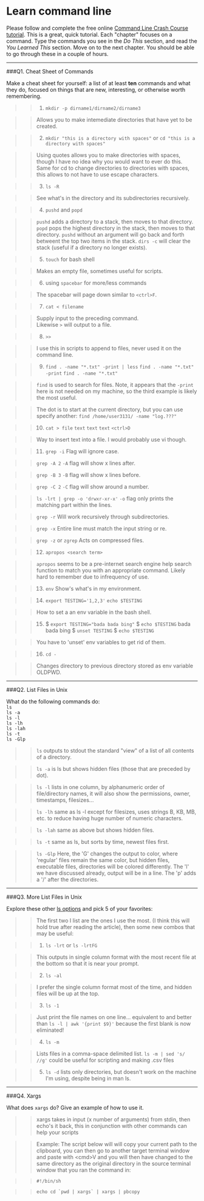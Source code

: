 # Learn command line

Please follow and complete the free online [Command Line Crash Course
tutorial](http://cli.learncodethehardway.org/book/). This is a great,
quick tutorial. Each "chapter" focuses on a command. Type the commands
you see in the _Do This_ section, and read the _You Learned This_
section. Move on to the next chapter. You should be able to go through
these in a couple of hours.

---

###Q1.  Cheat Sheet of Commands  

Make a cheat sheet for yourself: a list of at least **ten** commands and what they do, focused on things that are new, interesting, or otherwise worth remembering.

> > 1) `mkdir -p dirname1/dirname2/dirname3`

> > Allows you to make intemediate directories that have yet to be created.

> > 2) `mkdir "this is a directory with spaces"` or
> > `cd "this is a directory with spaces"`

> > Using quotes allows you to make directories with spaces,
> > though I have no idea why you would want to ever do this.
> > Same for cd to change directories to directories with spaces, 
> > this allows to not have to use escape characters.

> > 3) `ls -R` 

> > See what's in the directory and its subdirectories recursively.
 
> > 4) `pushd` and `popd`

> > `pushd` adds a directory to a stack, then moves to that directory.
> > `popd` pops the highest directory in the stack, then moves to that directory.
> > `pushd` without an argument will go back and forth betweent the top two items 
> > in the stack.
> > `dirs -c` will clear the stack (useful if a directory no longer exists).

> > 5) `touch` for bash shell

> > Makes an empty file, sometimes useful for scripts.

> > 6) using `spacebar` for more/less commands

> > The spacebar will page down similar to `<ctrl>F`.

> > 7) `cat < filename`

> > Supply input to the preceding command.  
> > Likewise `>` will output to a file.

> > 8) `>>`

> > I use this in scripts to append to files,
> > never used it on the command line. 

> > 9) `find . -name "*.txt" -print | less`
> > `find . -name "*.txt" -print` 
> > `find . -name "*.txt"`

> > `find` is used to search for files. 
> > Note, it appears that the `-print` here is not needed on my machine,
> > so the third example is likely the most useful.

> > The dot is to start at the current directory, but you can use specify another:
> > `find /home/user3131/ -name "log.???"`

> > 10) `cat > file`
> >     `text`
> >     `text`
> >     `text`
> >     `<ctrl>D`

> > Way to insert text into a file.
> > I would probably use vi though.

> > 11) `grep -i` 
> > Flag will ignore case.

> > `grep -A 2`
> > `-A` flag will show x lines after. 

> > `grep -B 3`
> > `-B` flag will show x lines before.

> > `grep -C 2`
> > `-C` flag will show around a number.

> > `ls -lrt | grep -o 'drwxr-xr-x'`
> > `-o` flag only prints the matching part within the lines.

> > `grep -r`
> > Will work recursively through subdirectories.

> > `grep -x`
> > Entire line must match the input string or re.

> > `grep -z` or `zgrep`
> > Acts on compressed files.

> > 12) `apropos <search term>`

> > `apropos` seems to be a pre-internet search engine help search function to match you 
> > with an appropriate command.
> > Likely hard to remember due to infrequency of use.

> > 13) `env`
> > Show's what's in my environment.

> > 14) `export TESTING='1,2,3'`
> > `echo $TESTING`

> > How to set a an env variable in the bash shell.

> > 15) $ `export TESTING="bada bada bing"`
> > $ `echo $TESTING`
> > bada bada bing
> > $ `unset TESTING`
> > $ `echo $TESTING`

> > You have to 'unset' env variables to get rid of them.

> > 16) `cd -`

> > Changes directory to previous directory stored as env variable OLDPWD.

---

###Q2.  List Files in Unix   

What do the following commands do:  
`ls`  
`ls -a`  
`ls -l`  
`ls -lh`  
`ls -lah`  
`ls -t`  
`ls -Glp`  

> > `ls` outputs to stdout the standard "view" of a list of all contents of a directory.

> > `ls -a` is ls but shows hidden files (those that are preceded by dot).

> > `ls -l` lists in one column, by alphanumeric order of file/directory names,
> > it will also show the permissions, owner, timestamps, filesizes...

> > `ls -lh` same as ls -l except for filesizes, uses strings B, KB, MB, etc.
> > to reduce having huge number of numeric characters.

> > `ls -lah` same as above but shows hidden files.

> > `ls -t` same as ls, but sorts by time, newest files first.

> > `ls -Glp` Here, the 'G' changes the output to color, 
> > where 'regular' files remain the same color, 
> > but hidden files, executable files, directories will be 
> > colored differently. The 'l' we have discussed already, 
> > output will be in a line. The 'p' adds a '/' after the directories. 

---

###Q3.  More List Files in Unix  

Explore these other [ls options](http://www.techonthenet.com/unix/basic/ls.php) and pick 5 of your favorites:

> > The first two I list are the ones I use the most. 
> > (I think this will hold true after reading the article), 
> > then some new combos that may be useful:

> > 1) `ls -lrt` or `ls -lrtFG` 

> > This outputs in single column format with the most recent file at the bottom
> > so that it is near your prompt.

> > 2) `ls -al` 

> > I prefer the single column format most of the time, and hidden files will be up at the top.

> > 3) `ls -1`

> > Just print the file names on one line... 
> > equivalent to and better than 
> > `ls -l | awk '{print $9}'`
> > because the first blank is now eliminated!

> > 4) `ls -m`

> > Lists files in a comma-space delimited list.
> > `ls -m | sed 's/ //g'` could be useful for scripting and making .csv files

> > 5) `ls -d` 
> > lists only directories, but doesn't work on the machine I'm using,
> > despite being in man ls.

---

###Q4.  Xargs   

What does `xargs` do? Give an example of how to use it.

> > xargs takes in input (x number of arguments) from stdin, 
> > then echo's it back,
> > this in conjunction with other commands can help your scripts

> > Example:
> > The script below will will copy your current path to the clipboard, you can then go to another target terminal window and paste with \<cmd\>V and you will then have changed to the same directory as the original directory in the source terminal window that you ran the command in:

> > `#!/bin/sh`

> > ``echo cd `pwd | xargs` | xargs | pbcopy``
